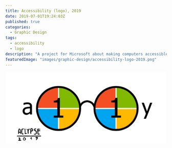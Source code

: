 ```yaml
---
title: Accessibility (logo), 2019
date: 2019-07-01T19:24:03Z
published: true
categories:
  - Graphic Design
tags:
  - accessibility
  - logo
description: "A project for Microsoft about making computers accessible for handy-caped people."
featuredImage: "images/graphic-design/accessibility-logo-2019.png"
---
```


![The accessibility logo](images/graphic-design/accessibility-logo-2019.png)
